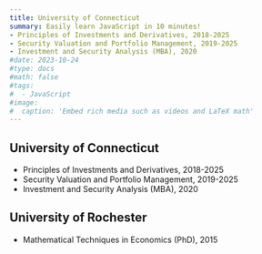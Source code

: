 ```yaml
---
title: University of Connecticut
summary: Easily learn JavaScript in 10 minutes!
- Principles of Investments and Derivatives, 2018-2025
- Security Valuation and Portfolio Management, 2019-2025
- Investment and Security Analysis (MBA), 2020
#date: 2023-10-24
#type: docs
#math: false
#tags:
#  - JavaScript
#image:
#  caption: 'Embed rich media such as videos and LaTeX math'
---
```



## University of Connecticut
- Principles of Investments and Derivatives, 2018-2025
- Security Valuation and Portfolio Management, 2019-2025
- Investment and Security Analysis (MBA), 2020

## University of Rochester
- Mathematical Techniques in Economics (PhD), 2015
